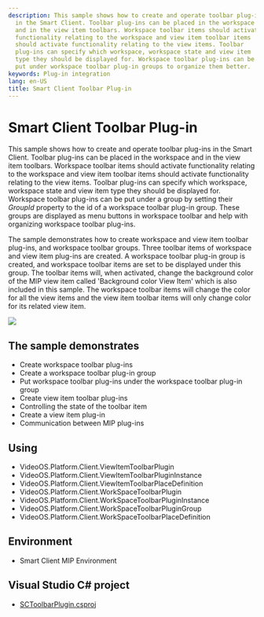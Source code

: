 ```yaml
---
description: This sample shows how to create and operate toolbar plug-ins
  in the Smart Client. Toolbar plug-ins can be placed in the workspace
  and in the view item toolbars. Workspace toolbar items should activate
  functionality relating to the workspace and view item toolbar items
  should activate functionality relating to the view items. Toolbar
  plug-ins can specify which workspace, workspace state and view item
  type they should be displayed for. Workspace toolbar plug-ins can be 
  put under workspace toolbar plug-in groups to organize them better.
keywords: Plug-in integration
lang: en-US
title: Smart Client Toolbar Plug-in
---
```


# Smart Client Toolbar Plug-in

This sample shows how to create and operate toolbar plug-ins in the Smart
Client. Toolbar plug-ins can be placed in the workspace and in the view
item toolbars. Workspace toolbar items should activate functionality
relating to the workspace and view item toolbar items should activate
functionality relating to the view items. Toolbar plug-ins can specify
which workspace, workspace state and view item type they should be
displayed for. Workspace toolbar plug-ins can be put under a group 
by setting their <i>GroupId</i> property to the id of a workspace toolbar 
plug-in group. These groups are displayed as menu buttons in workspace toolbar
and help with organizing workspace toolbar plug-ins.

The sample demonstrates how to create workspace and view item toolbar 
plug-ins, and workspace toolbar groups. Three toolbar items of workspace 
and view item plug-ins are created. A workspace toolbar plug-in group is 
created, and workspace toolbar items are set to be displayed under this group. 
The toolbar items will, when activated, change the background color of the MIP 
view item called 'Background color View Item' which is also included in this 
sample. The workspace toolbar items will change the color for all the view 
items and the view item toolbar items will only change color for its related 
view item.

![](SCToolbar.png)

## The sample demonstrates

- Create workspace toolbar plug-ins
- Create a workspace toolbar plug-in group
- Put workspace toolbar plug-ins under the workspace toolbar plug-in group
- Create view item toolbar plug-ins
- Controlling the state of the toolbar item
- Create a view item plug-in
- Communication between MIP plug-ins

## Using

- VideoOS.Platform.Client.ViewItemToolbarPlugin
- VideoOS.Platform.Client.ViewItemToolbarPluginInstance
- VideoOS.Platform.Client.ViewItemToolbarPlaceDefinition
- VideoOS.Platform.Client.WorkSpaceToolbarPlugin
- VideoOS.Platform.Client.WorkSpaceToolbarPluginInstance
- VideoOS.Platform.Client.WorkSpaceToolbarPluginGroup
- VideoOS.Platform.Client.WorkSpaceToolbarPlaceDefinition

## Environment

- Smart Client MIP Environment

## Visual Studio C\# project

- [SCToolbarPlugin.csproj](javascript:clone('https://github.com/milestonesys/mipsdk-samples-plugin','src/PluginSamples.sln');)
